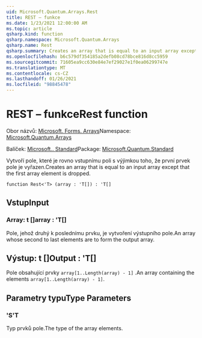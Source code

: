 ```yaml
---
uid: Microsoft.Quantum.Arrays.Rest
title: REST – funkce
ms.date: 1/23/2021 12:00:00 AM
ms.topic: article
qsharp.kind: function
qsharp.namespace: Microsoft.Quantum.Arrays
qsharp.name: Rest
qsharp.summary: Creates an array that is equal to an input array except that the first array element is dropped.
ms.openlocfilehash: b6c579df354185a2defb08cd78bce816d8cc5959
ms.sourcegitcommit: 71605ea9cc630e84e7ef29027e1f0ea06299747e
ms.translationtype: MT
ms.contentlocale: cs-CZ
ms.lasthandoff: 01/26/2021
ms.locfileid: "98845478"
---
```

# <a name="rest-function"></a><span data-ttu-id="f186d-102">REST – funkce</span><span class="sxs-lookup"><span data-stu-id="f186d-102">Rest function</span></span>

<span data-ttu-id="f186d-103">Obor názvů: [Microsoft. Forms. Arrays](xref:Microsoft.Quantum.Arrays)</span><span class="sxs-lookup"><span data-stu-id="f186d-103">Namespace: [Microsoft.Quantum.Arrays](xref:Microsoft.Quantum.Arrays)</span></span>

<span data-ttu-id="f186d-104">Balíček: [Microsoft.. Standard](https://nuget.org/packages/Microsoft.Quantum.Standard)</span><span class="sxs-lookup"><span data-stu-id="f186d-104">Package: [Microsoft.Quantum.Standard](https://nuget.org/packages/Microsoft.Quantum.Standard)</span></span>


<span data-ttu-id="f186d-105">Vytvoří pole, které je rovno vstupnímu poli s výjimkou toho, že první prvek pole je vyřazen.</span><span class="sxs-lookup"><span data-stu-id="f186d-105">Creates an array that is equal to an input array except that the first array element is dropped.</span></span>

```qsharp
function Rest<'T> (array : 'T[]) : 'T[]
```


## <a name="input"></a><span data-ttu-id="f186d-106">Vstup</span><span class="sxs-lookup"><span data-stu-id="f186d-106">Input</span></span>

### <a name="array--t"></a><span data-ttu-id="f186d-107">Array: t []</span><span class="sxs-lookup"><span data-stu-id="f186d-107">array : 'T[]</span></span>

<span data-ttu-id="f186d-108">Pole, jehož druhý k poslednímu prvku, je vytvoření výstupního pole.</span><span class="sxs-lookup"><span data-stu-id="f186d-108">An array whose second to last elements are to form the output array.</span></span>



## <a name="output--t"></a><span data-ttu-id="f186d-109">Výstup: t []</span><span class="sxs-lookup"><span data-stu-id="f186d-109">Output : 'T[]</span></span>

<span data-ttu-id="f186d-110">Pole obsahující prvky `array[1..Length(array) - 1]` .</span><span class="sxs-lookup"><span data-stu-id="f186d-110">An array containing the elements `array[1..Length(array) - 1]`.</span></span>

## <a name="type-parameters"></a><span data-ttu-id="f186d-111">Parametry typu</span><span class="sxs-lookup"><span data-stu-id="f186d-111">Type Parameters</span></span>

### <a name="t"></a><span data-ttu-id="f186d-112">'S</span><span class="sxs-lookup"><span data-stu-id="f186d-112">'T</span></span>

<span data-ttu-id="f186d-113">Typ prvků pole.</span><span class="sxs-lookup"><span data-stu-id="f186d-113">The type of the array elements.</span></span>